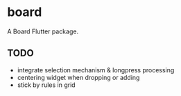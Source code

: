 # board

A Board Flutter package.

## TODO

* integrate selection mechanism & longpress processing
* centering widget when dropping or adding
* stick by rules in grid

